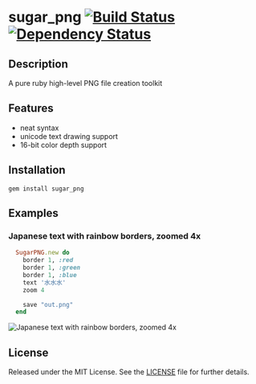 sugar_png    [![Build Status](https://secure.travis-ci.org/zed-0xff/sugar_png.png)](http://secure.travis-ci.org/zed-0xff/sugar_png)  [![Dependency Status](https://gemnasium.com/zed-0xff/sugar_png.png)](https://gemnasium.com/zed-0xff/sugar_png)
======


Description
-----------
A pure ruby high-level PNG file creation toolkit

Features
--------
 * neat syntax
 * unicode text drawing support
 * 16-bit color depth support

Installation
------------
    gem install sugar_png

Examples
--------

### Japanese text with rainbow borders, zoomed 4x
```ruby
  SugarPNG.new do
    border 1, :red
    border 1, :green
    border 1, :blue
    text '水水水'
    zoom 4

    save "out.png"
  end
```
![Japanese text with rainbow borders, zoomed 4x](https://raw.github.com/zed-0xff/sugar_png/master/samples/readme/japanese_text_with_rainbow_borders_zoomed_4x.png)

License
-------
Released under the MIT License.  See the [LICENSE](https://github.com/zed-0xff/sugar_png/blob/master/LICENSE.txt) file for further details.
